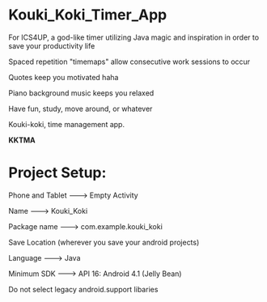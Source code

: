 # Kouki_Koki_Timer_App
For ICS4UP, a god-like timer utilizing Java magic and inspiration in order to save your productivity life

Spaced repetition "timemaps" allow consecutive work sessions to occur

Quotes keep you motivated haha

Piano background music keeps you relaxed

Have fun, study, move around, or whatever

Kouki-koki, time management app.

**KKTMA**

# Project Setup:

Phone and Tablet ---> Empty Activity

Name ---> Kouki_Koki

Package name ---> com.example.kouki_koki

Save Location (wherever you save your android projects)

Language ---> Java

Minimum SDK ---> API 16: Android 4.1 (Jelly Bean)

Do not select legacy android.support libaries

